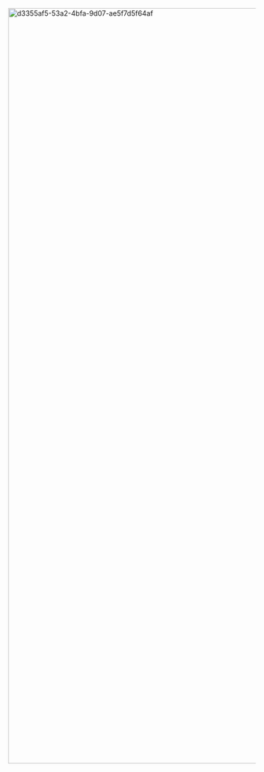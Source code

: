 <img width="1024" height="1536" alt="d3355af5-53a2-4bfa-9d07-ae5f7d5f64af" src="https://github.com/user-attachments/assets/79661bac-0643-4511-a1d4-f389347f3887" />
